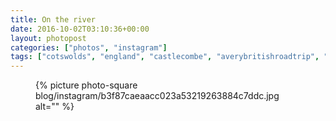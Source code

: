 ```yaml
---
title: On the river
date: 2016-10-02T03:10:36+00:00
layout: photopost
categories: ["photos", "instagram"]
tags: ["cotswolds", "england", "castlecombe", "averybritishroadtrip", "river"]
---
```


<figure class="photo photo--square">
  {% picture photo-square blog/instagram/b3f87caeaacc023a53219263884c7ddc.jpg alt="" %}
</figure>


